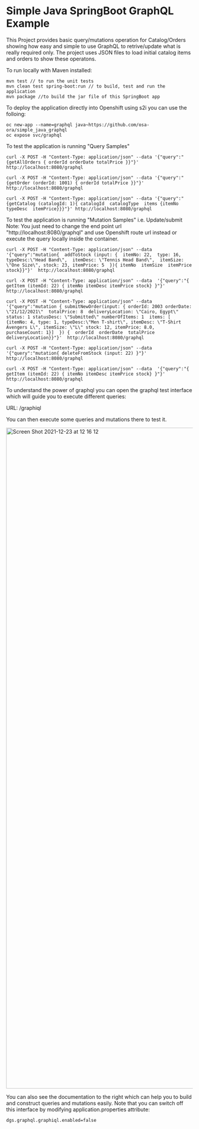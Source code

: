 # Simple Java SpringBoot GraphQL Example

This Project provides basic query/mutations operation for Catalog/Orders showing how easy and simple to use GraphQL to retrive/update what is really required only. The project uses JSON files to load initial catalog items and orders to show these operatons.  

To run locally with Maven installed:   

```
mvn test // to run the unit tests
mvn clean test spring-boot:run // to build, test and run the application
mvn package //to build the jar file of this SpringBoot app

```
To deploy the application directly into Openshift using s2i you can use the folloing:
```
oc new-app --name=graphql java~https://github.com/osa-ora/simple_java_graphql
oc expose svc/graphql
```

To test the application is running "Query Samples"
```
curl -X POST -H "Content-Type: application/json" --data '{"query":"{getAllOrders { orderId orderDate totalPrice }}"}' http://localhost:8080/graphql

curl -X POST -H "Content-Type: application/json" --data '{"query":"{getOrder (orderId: 1001) { orderId totalPrice }}"}' http://localhost:8080/graphql

curl -X POST -H "Content-Type: application/json" --data '{"query":"{getCatalog (catalogId: 1){ catalogId  catalogType  items {itemNo typeDesc  itemPrice}}}"}' http://localhost:8080/graphql
```
To test the application is running "Mutation Samples" i.e. Update/submit
Note: You just need to change the end point url "http://localhost:8080/graphql" and use Openshift route url instead or execute the query locally inside the container. 
```
curl -X POST -H "Content-Type: application/json" --data  '{"query":"mutation{  addToStock (input: {  itemNo: 22,  type: 16,  typeDesc:\"Head Band\",  itemDesc: \"Tennis Head Band\",  itemSize: \"One Size\", stock: 23, itemPrice: 5  }){ itemNo  itemSize  itemPrice  stock}}"}'  http://localhost:8080/graphql

curl -X POST -H "Content-Type: application/json" --data  '{"query":"{ getItem (itemId: 22) { itemNo itemDesc itemPrice stock} }"}'  http://localhost:8080/graphql

curl -X POST -H "Content-Type: application/json" --data  '{"query":"mutation { submitNewOrder(input: { orderId: 2003 orderDate: \"21/12/2021\"  totalPrice: 8  deliveryLocation: \"Cairo, Egypt\"  status: 1 statusDesc: \"Submitted\" numberOfItems: 1  items: [  {itemNo: 4, type: 1, typeDesc:\"Men T-shirt\", itemDesc: \"T-Shirt Avengers L\", itemSize: \"L\" stock: 12, itemPrice: 8.0, purchaseCount: 1}]  }) {  orderId  orderDate  totalPrice  deliveryLocation}}"}'  http://localhost:8080/graphql

curl -X POST -H "Content-Type: application/json" --data  '{"query":"mutation{ deleteFromStock (input: 22) }"}'  http://localhost:8080/graphql

curl -X POST -H "Content-Type: application/json" --data  '{"query":"{ getItem (itemId: 22) { itemNo itemDesc itemPrice stock} }"}'  http://localhost:8080/graphql

```


To understand the power of graphql you can open the graphql test interface which will guide you to execute different queries:

URL: /graphiql

You can then execute some queries and mutations there to test it.

<img width="1785" alt="Screen Shot 2021-12-23 at 12 16 12" src="https://user-images.githubusercontent.com/18471537/147225882-7520911e-df79-410f-9d65-94db2f68c0d6.png">

You can also see the documentation to the right which can help you to build and construct queries and mutations easily. 
Note that you can switch off this interface by modifying application.properties attribute:
```
dgs.graphql.graphiql.enabled=false
```




